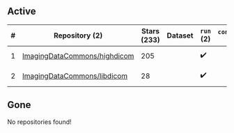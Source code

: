 ## Active
| # | Repository (2) | Stars (233) | Dataset | `run` (2) | `containers-run` | Last Modified |
| --- | --- | --- | --- | --- | --- | --- |
| 1 | [ImagingDataCommons/highdicom](https://github.com/ImagingDataCommons/highdicom) | 205 |  | :heavy_check_mark: |  | 2025-10-02 01:37:09+00:00 |
| 2 | [ImagingDataCommons/libdicom](https://github.com/ImagingDataCommons/libdicom) | 28 |  | :heavy_check_mark: |  | 2025-09-29 07:28:56+00:00 |

## Gone
No repositories found!
